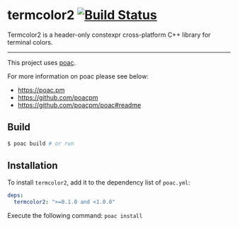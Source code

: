 # termcolor2 [![Build Status](https://travis-ci.com/matken11235/termcolor2.svg?branch=master)](https://travis-ci.com/matken11235/termcolor2)
Termcolor2 is a header-only constexpr cross-platform C++ library for terminal colors.

---
This project uses [poac](https://github.com/poacpm/poac).

For more information on poac please see below:
* https://poac.pm
* https://github.com/poacpm
* https://github.com/poacpm/poac#readme

## Build

```bash
$ poac build # or run
```

## Installation

To install `termcolor2`, add it to the dependency list of `poac.yml`:

```yaml
deps:
  termcolor2: ">=0.1.0 and <1.0.0"
```

Execute the following command:
`poac install`
